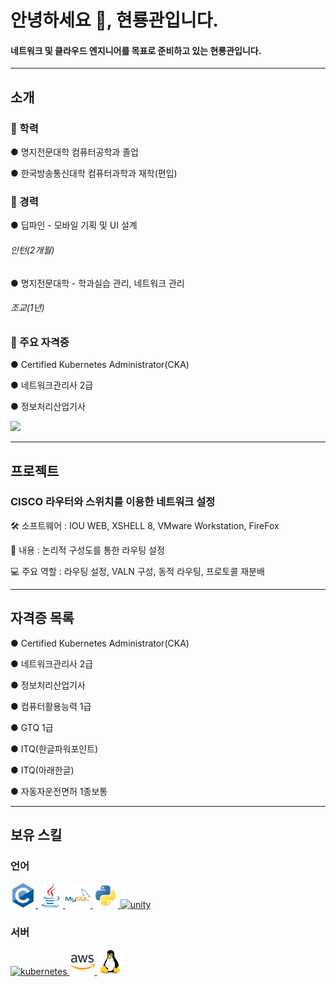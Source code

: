 <h1>안녕하세요 👋, 현룡관입니다.</h1>
<h4>네트워크 및 클라우드 엔지니어를 목표로 준비하고 있는 현룡관입니다.</h4>

---

<h2>소개</h2>
<h3 align="left">📝 학력</h3>
● 명지전문대학 컴퓨터공학과 졸업</p>
● 한국방송통신대학 컴퓨터과학과 재학(편입)

<h3 align="left">🔭 경력</h3>
● 딥파인 - 모바일 기획 및 UI 설계</p>
<h6>인턴(2개월)</h6>
● 명지전문대학 - 학과실습 관리, 네트워크 관리
<h6>조교(1년)</h6>

<h3 align="left">🌱 주요 자격증</h3>
● Certified Kubernetes Administrator(CKA)</P>
● 네트워크관리사 2급</P>
● 정보처리산업기사
<p align="left"> <img src="https://github.com/user-attachments/assets/e90fb8da-b098-4763-8671-ead58001203f" width="150" height="auto">

---

<h2>프로젝트</h2>
<h3>CISCO 라우터와 스위치를 이용한 네트워크 설정</h3>
  🛠️ 소프트웨어 : IOU WEB, XSHELL 8, VMware Workstation, FireFox</p>
  📄 내용 : 논리적 구성도를 통한 라우팅 설정</p>
  💻 주요 역할 : 라우팅 설정, VALN 구성, 동적 라우팅, 프로토콜 재분배
  
---

<h2>자격증 목록</h2>
● Certified Kubernetes Administrator(CKA)</P>
● 네트워크관리사 2급</P>
● 정보처리산업기사</P>
● 컴퓨터활용능력 1급</P>
● GTQ 1급</P>
● ITQ(한글파워포인트)</P>
● ITQ(아래한글)</p>
● 자동자운전면허 1종보통</P>

---

<h2>보유 스킬</h2>
<h3 align="left">언어</h3>
<p align="left"> <a href="https://www.cprogramming.com/" target="_blank" rel="noreferrer"> <img src="https://raw.githubusercontent.com/devicons/devicon/master/icons/c/c-original.svg" alt="c" width="40" height="40"/> </a> <a href="https://www.java.com" target="_blank" rel="noreferrer"> <img src="https://raw.githubusercontent.com/devicons/devicon/master/icons/java/java-original.svg" alt="java" width="40" height="40"/> </a> <a href="https://www.mysql.com/" target="_blank" rel="noreferrer"> <img src="https://raw.githubusercontent.com/devicons/devicon/master/icons/mysql/mysql-original-wordmark.svg" alt="mysql" width="40" height="40"/> </a> <a href="https://www.python.org" target="_blank" rel="noreferrer"> <img src="https://raw.githubusercontent.com/devicons/devicon/master/icons/python/python-original.svg" alt="python" width="40" height="40"/> </a> <a href="https://unity.com/" target="_blank" rel="noreferrer"> <img src="https://www.vectorlogo.zone/logos/unity3d/unity3d-icon.svg" alt="unity" width="40" height="40"/> </a> </p>
<h3 align="left">서버</h3>
<p align="left"> <a href="https://kubernetes.io" target="_blank" rel="noreferrer"> <img src="https://www.vectorlogo.zone/logos/kubernetes/kubernetes-icon.svg" alt="kubernetes" width="40" height="40"/> </a> <a href="https://aws.amazon.com" target="_blank" rel="noreferrer"> <img src="https://raw.githubusercontent.com/devicons/devicon/master/icons/amazonwebservices/amazonwebservices-original-wordmark.svg" alt="aws" width="40" height="40"/> </a> <a href="https://www.linux.org/" target="_blank" rel="noreferrer"> <img src="https://raw.githubusercontent.com/devicons/devicon/master/icons/linux/linux-original.svg" alt="linux" width="40" height="40"/> </a> </p>
